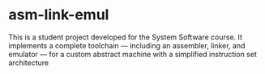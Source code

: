 # asm-link-emul
This is a student project developed for the System Software course. It implements a complete toolchain — including an assembler, linker, and emulator — for a custom abstract machine with a simplified instruction set architecture
